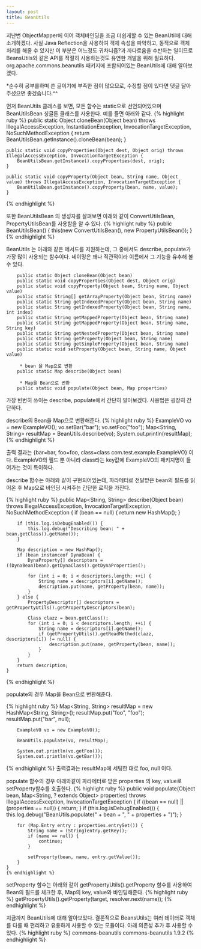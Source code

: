 ```yaml
---
layout: post
title: BeanUtils
---
```

지난번 ObjectMapper에 이어 객체바인딩을 조금 더쉽게할 수 있는 BeanUtil에 대해 소개하겠다.
사실 Java Reflection을 사용하여 객체 속성을 파악하고, 동적으로 객체 처리를 해줄 수 있지만 이 부분은 어느정도 귀차니즘?과 까다로움을 수반하는 일이므로
BeansUtils와 같은 API를 적절히 사용하는것도 유연한 개발을 위해 필요하다.
org.apache.commons.beanutils 패키지에 포함되어있는  BeanUtils에 대해 알아보겠다.

*순수히 공부를하며 쓴 글이기에 부족한 점이 많으므로, 수정할 점이 있다면 댓글 달아주셨으면 좋겠습니다.^^

먼저 BeanUtils 클래스를 보면, 모든 함수는 static으로 선언되어있으며 BeanUtilsBean 싱글톤 클래스를 사용한다.
예를 들면  아래와 같다.
{% highlight ruby %}
    public static Object cloneBean(Object bean) throws IllegalAccessException, InstantiationException, InvocationTargetException, NoSuchMethodException {
        return BeanUtilsBean.getInstance().cloneBean(bean);
    }

    public static void copyProperties(Object dest, Object orig) throws IllegalAccessException, InvocationTargetException {
        BeanUtilsBean.getInstance().copyProperties(dest, orig);
    }

    public static void copyProperty(Object bean, String name, Object value) throws IllegalAccessException, InvocationTargetException {
        BeanUtilsBean.getInstance().copyProperty(bean, name, value);
    }
{% endhighlight %}

또한 BeanUtilsBean 의 생성자를 살펴보면 아래와 같이 ConvertUtilsBean, PropertyUtilsBean를 사용함을 알 수 있다.
{% highlight ruby %}
    public BeanUtilsBean() {
        this(new ConvertUtilsBean(), new PropertyUtilsBean());
    }
{% endhighlight %}

BeanUtils 는 아래와 같은 메서드를 지원하는데, 그 중에서도 describe, populate가 가장 많이 사용되는 함수이다.
네이밍은 꽤나 직관적이라 이름에서 그 기능을 유추해 볼 수 있다.

        public static Object cloneBean(Object bean)
        public static void copyProperties(Object dest, Object orig)
        public static void copyProperty(Object bean, String name, Object value)
        public static String[] getArrayProperty(Object bean, String name)
        public static String getIndexedProperty(Object bean, String name)
        public static String getIndexedProperty(Object bean, String name, int index)
        public static String getMappedProperty(Object bean, String name)
        public static String getMappedProperty(Object bean, String name, String key)
        public static String getNestedProperty(Object bean, String name)
        public static String getProperty(Object bean, String name)
        public static String getSimpleProperty(Object bean, String name)
        public static void setProperty(Object bean, String name, Object value)

         * bean 을 Map으로 변환
        public static Map describe(Object bean)

         * Map을 Bean으로 변환
        public static void populate(Object bean, Map properties)


가장 빈번히 쓰이는 describe, populate에서 간단히 알아보겠다.
사용법은 굉장히 간단하다.

describe의 Bean을 Map으로 변환해준다.
{% highlight ruby %}
        ExampleVO vo = new ExampleVO();
        vo.setBar("bar");
        vo.setFoo("foo");
        Map<String, String> resultMap = BeanUtils.describe(vo);
        System.out.println(resultMap);
{% endhighlight %}

출력 결과는 {bar=bar, foo=foo, class=class com.test.example.ExampleVO} 이다.
ExampleVO의 필드 뿐 아니라 class라는 key값에 ExampleVO의 패키지명이 들어가는 것이 특이하다.


describe 함수는 아래와 같이 구현되어있는데, 파라메터로 전달받은 bean의 필드를 읽어온 후 Map으로 바인딩 시켜주는 간단한 로직을 가진다.

{% highlight ruby %}
public Map<String, String> describe(Object bean) throws IllegalAccessException, InvocationTargetException, NoSuchMethodException {
        if (bean == null) {
            return new HashMap();
        }

        if (this.log.isDebugEnabled()) {
            this.log.debug("Describing bean: " + bean.getClass().getName());
        }

        Map description = new HashMap();
        if (bean instanceof DynaBean) {
            DynaProperty[] descriptors = ((DynaBean)bean).getDynaClass().getDynaProperties();

            for (int i = 0; i < descriptors.length; ++i) {
                String name = descriptors[i].getName();
                description.put(name, getProperty(bean, name));
            }
        } else {
            PropertyDescriptor[] descriptors = getPropertyUtils().getPropertyDescriptors(bean);

            Class clazz = bean.getClass();
            for (int i = 0; i < descriptors.length; ++i) {
                String name = descriptors[i].getName();
                if (getPropertyUtils().getReadMethod(clazz, descriptors[i]) != null) {
                    description.put(name, getProperty(bean, name));
                }
            }
        }
        return description;
    }
{% endhighlight %}


populate의 경우 Map을 Bean으로 변환해준다.

{% highlight ruby %}
        Map<String, String> resultMap = new HashMap<String, String>();
        resultMap.put("foo", "foo");
        resultMap.put("bar", null);

        ExampleVO vo = new ExampleVO();

        BeanUtils.populate(vo, resultMap);

        System.out.println(vo.getFoo());
        System.out.println(vo.getBar());
{% endhighlight %}
출력결과는 resultMap에 세팅한 대로 foo, null 이다.

populate 함수의 경우 아래와같이 파라메터로 받은 properties 의 key, value로 setProperty함수를 호출한다.
{% highlight ruby %}
    public void populate(Object bean, Map<String, ? extends Object> properties) throws IllegalAccessException, InvocationTargetException {
        if ((bean == null) || (properties == null)) {
            return;
        }
        if (this.log.isDebugEnabled()) {
            this.log.debug("BeanUtils.populate(" + bean + ", " + properties + ")");
        }

        for (Map.Entry entry : properties.entrySet()) {
            String name = (String)entry.getKey();
            if (name == null) {
                continue;
            }

            setProperty(bean, name, entry.getValue());
        }
    }
    {% endhighlight %}


setProperty 함수는 아래와 같이 getPropertyUtils().getProperty 함수를 사용하여 Bean의 필드를 체크한 후, Map의 key, value와 바인딩해준다.
{% highlight ruby %}
getPropertyUtils().getProperty(target, resolver.next(name));
 {% endhighlight %}


지금까지 BeanUtils에 대해 알아보았다.
결론적으로 BeansUtils는 여러 데이터로 객체를 다룰 때 편리하고 유용하게 사용할 수 있는 모듈이다.
아래 의존성 추가 후 사용할 수 있다.
{% highlight ruby %}
        <dependency>
            <groupId>commons-beanutils</groupId>
            <artifactId>commons-beanutils</artifactId>
            <version>1.9.2</version>
        </dependency>
 {% endhighlight %}


